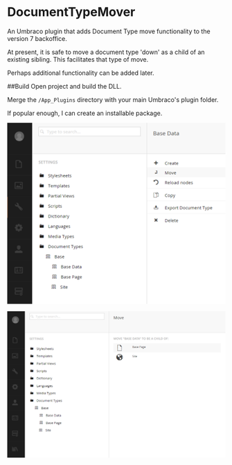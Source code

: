 # DocumentTypeMover

An Umbraco plugin that adds Document Type move functionality to the version 7 backoffice.

At present, it is safe to move a document type 'down' as a child of an existing sibling.  This facilitates that type of move.

Perhaps additional functionality can be added later.

##Build
Open project and build the DLL.

Merge the `/App_Plugins` directory with your main Umbraco's plugin folder.

If popular enough, I can create an installable package.

![move](assets/move.png)

![move2](assets/move2.png)
